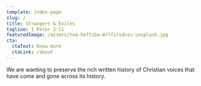 ```yaml
---
template: index-page
slug: /
title: Strangers & Exiles
tagline: 1 Peter 2:11
featuredImage: /assets/toa-heftiba-0rlfirsdvzu-unsplash.jpg
cta:
  ctaText: Know more
  ctaLink: /about
---
```

We are wanting to preserve the rich written history of Christian voices that have come and gone across its history.
